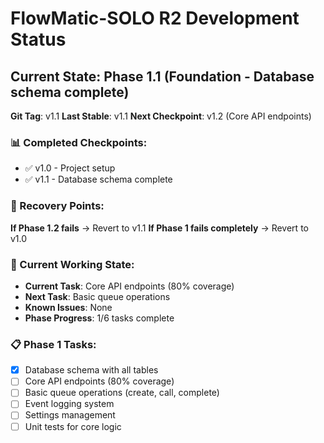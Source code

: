 # FlowMatic-SOLO R2 Development Status

## Current State: Phase 1.1 (Foundation - Database schema complete)
**Git Tag**: v1.1
**Last Stable**: v1.1
**Next Checkpoint**: v1.2 (Core API endpoints)

### 📊 Completed Checkpoints:
- ✅ v1.0 - Project setup
- ✅ v1.1 - Database schema complete

### 🚨 Recovery Points:
**If Phase 1.2 fails** → Revert to v1.1
**If Phase 1 fails completely** → Revert to v1.0

### 🎯 Current Working State:
- **Current Task**: Core API endpoints (80% coverage)
- **Next Task**: Basic queue operations
- **Known Issues**: None
- **Phase Progress**: 1/6 tasks complete

### 📋 Phase 1 Tasks:
- [x] Database schema with all tables
- [ ] Core API endpoints (80% coverage)
- [ ] Basic queue operations (create, call, complete)
- [ ] Event logging system
- [ ] Settings management
- [ ] Unit tests for core logic